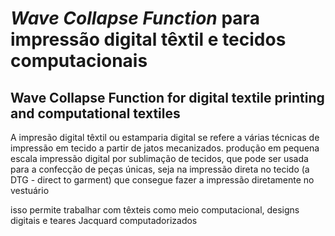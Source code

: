 # *Wave Collapse Function* para impressão digital têxtil e tecidos computacionais
## Wave Collapse Function for digital textile printing and computational textiles


A impresão digital têxtil ou estamparia digital se refere a várias técnicas de impressão em tecido a partir de jatos mecanizados.  produção em pequena escala impressão digital por sublimação de tecidos, que pode ser usada para a confecção de peças únicas, seja na impressão direta no tecido (a DTG - direct to garment) que consegue fazer a impressão diretamente no vestuário

isso permite trabalhar com têxteis como meio computacional, designs digitais e teares Jacquard computadorizados


